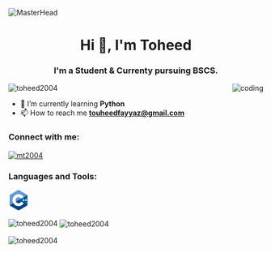 ![MasterHead](https://cdn.hashnode.com/res/hashnode/image/upload/v1651780522995/zZbL8WM2v.gif?w=1600&h=840&fit=crop&crop=entropy&auto=format,compress&gif-q=60&format=webm)
<h1 align="center">Hi 👋, I'm Toheed</h1>
<h3 align="center">I'm a Student & Currenty pursuing BSCS.</h3>
<img align= "right" alt="coding" src="https://cdn.dribbble.com/users/1162077/screenshots/3848914/programmer.gif" >
<p align="left" > <img src="https://komarev.com/ghpvc/?username=toheed2004&label=Profile%20views&color=0e75b6&style=flat" alt="toheed2004" /> </p>

- 🌱 I’m currently learning **Python**
- 📫 How to reach me **touheedfayyaz@gmail.com**
<h3 align="left">Connect with me:</h3>
<p align="left">
<a href="https://www.leetcode.com/toheed2004" target="blank"><img align="center" src="https://raw.githubusercontent.com/rahuldkjain/github-profile-readme-generator/master/src/images/icons/Social/leet-code.svg" alt="mt2004" height="30" width="40" /></a>
</p>

<h3 align="left">Languages and Tools:</h3>
<p align="left"> <a href="https://www.w3schools.com/cpp/" target="_blank" rel="noreferrer"> <img src="https://raw.githubusercontent.com/devicons/devicon/master/icons/cplusplus/cplusplus-original.svg" alt="cplusplus" width="40" height="40"/> </a> </p>

<p><img align="left" src="https://github-readme-stats.vercel.app/api/top-langs?username=toheed2004&show_icons=true&locale=en&layout=compact" alt="toheed2004" /></p>

<p>&nbsp;<img align="center" src="https://github-readme-stats.vercel.app/api?username=toheed2004&show_icons=true&locale=en" alt="toheed2004" /></p>

<p><img align="center" src="https://github-readme-streak-stats.herokuapp.com/?user=toheed2004&" alt="toheed2004" /></p>
